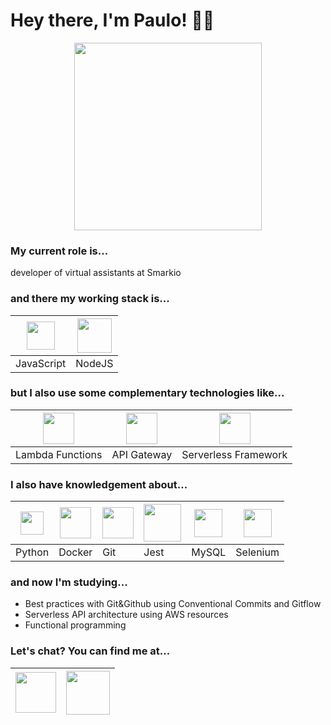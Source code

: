 # Hey there, I'm Paulo! ✌🏻

<p align='center'>
<img src='https://media.giphy.com/media/aNqEFrYVnsS52/giphy.gif' width=300 />
</p>

### My current role is...

developer of virtual assistants at Smarkio

### and there my working stack is...

| <img src='https://i.imgur.com/Ds8XvMF.png' width=45 /> | <img src='https://i.imgur.com/m59TPPv.png' width=55 /> |
|--|--|
| JavaScript | NodeJS |


### but I also use some complementary technologies like...

| <img src='https://i.imgur.com/x4qFOM7.png' width=50 /> | <img src='https://i.imgur.com/8MWh9vi.png' width=50 /> | <img src='https://i.imgur.com/kG5X7nc.png' width=50 /> |
|--|--|--|
| Lambda Functions | API Gateway | Serverless Framework |

### I also have knowledgement about...

| <img src='https://i.imgur.com/RWBhtVe.png' width=37 /> | <img src='https://i.imgur.com/OWW0QRv.png' width=50 /> | <img src='https://i.imgur.com/OAIyCVn.png' width=50 /> | <img src='https://i.imgur.com/2qj05gh.png' width=60 /> | <img src='https://i.imgur.com/huXM9x1.png' width=45 /> | <img src='https://i.imgur.com/i9vcBJA.png' width=45 />
|--|--|--|--|--|--|
| Python | Docker | Git | Jest | MySQL | Selenium

### and now I'm studying...
- Best practices with Git&Github using Conventional Commits and Gitflow
- Serverless API architecture using AWS resources
- Functional programming

### Let's chat? You can find me at...

<a href='https://www.twitter.com/qualvalordex'><img src='https://i.imgur.com/fCe3qUp.png' width=65 /></a> | <a href='https://www.twitter.com/qualvalordex'><img src='https://i.imgur.com/8Os3Q0e.png' width=70 /></a>
|--|--|
